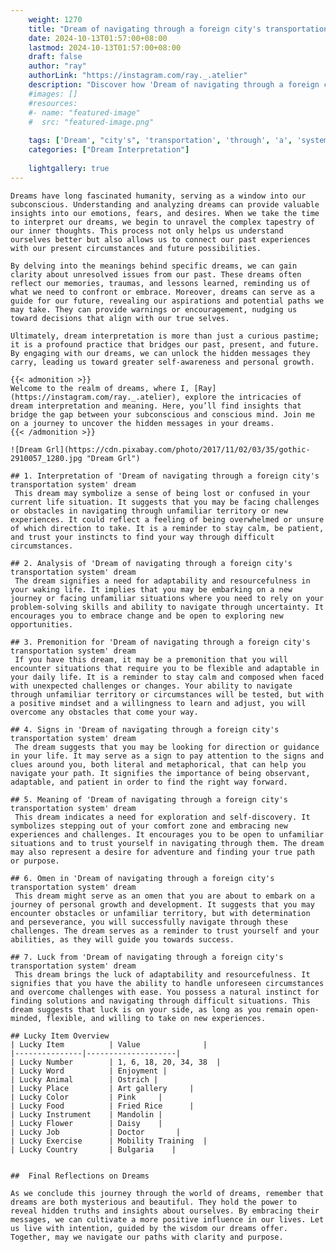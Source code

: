 ```yaml
---
    weight: 1270
    title: "Dream of navigating through a foreign city's transportation system"  # Assuming 'title' column exists
    date: 2024-10-13T01:57:00+08:00
    lastmod: 2024-10-13T01:57:00+08:00
    draft: false
    author: "ray"
    authorLink: "https://instagram.com/ray._.atelier"
    description: "Discover how 'Dream of navigating through a foreign city's transportation system' can interpret your future and uncover its significant meanings in your life."
    #images: []
    #resources:
    #- name: "featured-image"
    #  src: "featured-image.png"
    
    tags: ['Dream', "city's", 'transportation', 'through', 'a', 'system', 'foreign', 'of', 'navigating']
    categories: ["Dream Interpretation"]
    
    lightgallery: true
---
```

    
    Dreams have long fascinated humanity, serving as a window into our subconscious. Understanding and analyzing dreams can provide valuable insights into our emotions, fears, and desires. When we take the time to interpret our dreams, we begin to unravel the complex tapestry of our inner thoughts. This process not only helps us understand ourselves better but also allows us to connect our past experiences with our present circumstances and future possibilities.
    
    By delving into the meanings behind specific dreams, we can gain clarity about unresolved issues from our past. These dreams often reflect our memories, traumas, and lessons learned, reminding us of what we need to confront or embrace. Moreover, dreams can serve as a guide for our future, revealing our aspirations and potential paths we may take. They can provide warnings or encouragement, nudging us toward decisions that align with our true selves.
    
    Ultimately, dream interpretation is more than just a curious pastime; it is a profound practice that bridges our past, present, and future. By engaging with our dreams, we can unlock the hidden messages they carry, leading us toward greater self-awareness and personal growth.
    
    {{< admonition >}}
    Welcome to the realm of dreams, where I, [Ray](https://instagram.com/ray._.atelier), explore the intricacies of dream interpretation and meaning. Here, you’ll find insights that bridge the gap between your subconscious and conscious mind. Join me on a journey to uncover the hidden messages in your dreams.
    {{< /admonition >}}
    
    ![Dream Grl](https://cdn.pixabay.com/photo/2017/11/02/03/35/gothic-2910057_1280.jpg "Dream Grl")
    
    ## 1. Interpretation of 'Dream of navigating through a foreign city's transportation system' dream
     This dream may symbolize a sense of being lost or confused in your current life situation. It suggests that you may be facing challenges or obstacles in navigating through unfamiliar territory or new experiences. It could reflect a feeling of being overwhelmed or unsure of which direction to take. It is a reminder to stay calm, be patient, and trust your instincts to find your way through difficult circumstances.
    
    ## 2. Analysis of 'Dream of navigating through a foreign city's transportation system' dream
     The dream signifies a need for adaptability and resourcefulness in your waking life. It implies that you may be embarking on a new journey or facing unfamiliar situations where you need to rely on your problem-solving skills and ability to navigate through uncertainty. It encourages you to embrace change and be open to exploring new opportunities.
    
    ## 3. Premonition for 'Dream of navigating through a foreign city's transportation system' dream
     If you have this dream, it may be a premonition that you will encounter situations that require you to be flexible and adaptable in your daily life. It is a reminder to stay calm and composed when faced with unexpected challenges or changes. Your ability to navigate through unfamiliar territory or circumstances will be tested, but with a positive mindset and a willingness to learn and adjust, you will overcome any obstacles that come your way.
    
    ## 4. Signs in 'Dream of navigating through a foreign city's transportation system' dream
     The dream suggests that you may be looking for direction or guidance in your life. It may serve as a sign to pay attention to the signs and clues around you, both literal and metaphorical, that can help you navigate your path. It signifies the importance of being observant, adaptable, and patient in order to find the right way forward.
    
    ## 5. Meaning of 'Dream of navigating through a foreign city's transportation system' dream
     This dream indicates a need for exploration and self-discovery. It symbolizes stepping out of your comfort zone and embracing new experiences and challenges. It encourages you to be open to unfamiliar situations and to trust yourself in navigating through them. The dream may also represent a desire for adventure and finding your true path or purpose.
    
    ## 6. Omen in 'Dream of navigating through a foreign city's transportation system' dream
     This dream might serve as an omen that you are about to embark on a journey of personal growth and development. It suggests that you may encounter obstacles or unfamiliar territory, but with determination and perseverance, you will successfully navigate through these challenges. The dream serves as a reminder to trust yourself and your abilities, as they will guide you towards success.
    
    ## 7. Luck from 'Dream of navigating through a foreign city's transportation system' dream
     This dream brings the luck of adaptability and resourcefulness. It signifies that you have the ability to handle unforeseen circumstances and overcome challenges with ease. You possess a natural instinct for finding solutions and navigating through difficult situations. This dream suggests that luck is on your side, as long as you remain open-minded, flexible, and willing to take on new experiences.
    
    ## Lucky Item Overview
    | Lucky Item          | Value              |
    |---------------|--------------------|
    | Lucky Number        | 1, 6, 18, 20, 34, 38  |
    | Lucky Word          | Enjoyment |
    | Lucky Animal        | Ostrich |
    | Lucky Place         | Art gallery     |
    | Lucky Color         | Pink     |
    | Lucky Food          | Fried Rice      |
    | Lucky Instrument    | Mandolin |
    | Lucky Flower        | Daisy    |
    | Lucky Job           | Doctor       |
    | Lucky Exercise      | Mobility Training  |
    | Lucky Country       | Bulgaria    |
    
    
    ##  Final Reflections on Dreams
    
    As we conclude this journey through the world of dreams, remember that dreams are both mysterious and beautiful. They hold the power to reveal hidden truths and insights about ourselves. By embracing their messages, we can cultivate a more positive influence in our lives. Let us live with intention, guided by the wisdom our dreams offer. Together, may we navigate our paths with clarity and purpose.
    